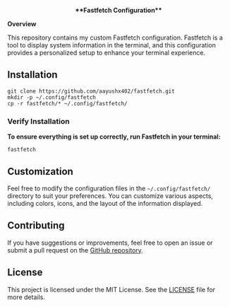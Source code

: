 <p align="center"> <strong> **Fastfetch Configuration** </strong></p>

<strong> Overview </strong>

This repository contains my custom Fastfetch configuration. Fastfetch is a tool to display system information in the terminal, and this configuration provides a personalized setup to enhance your terminal experience.

## Installation

```shell
git clone https://github.com/aayushx402/fastfetch.git
mkdir -p ~/.config/fastfetch
cp -r fastfetch/* ~/.config/fastfetch/
```

### Verify Installation
**To ensure everything is set up correctly, run Fastfetch in your terminal:**

```shell
fastfetch
```
## Customization

Feel free to modify the configuration files in the `~/.config/fastfetch/` directory to suit your preferences. You can customize various aspects, including colors, icons, and the layout of the information displayed.

## Contributing

If you have suggestions or improvements, feel free to open an issue or submit a pull request on the [GitHub repository](https://github.com/aayushx402/fastfetch/).

## License

This project is licensed under the MIT License. See the [LICENSE](LICENSE) file for more details.
